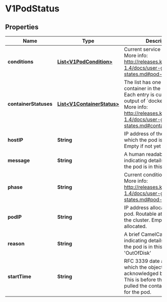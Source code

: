 
# V1PodStatus

## Properties
Name | Type | Description | Notes
------------ | ------------- | ------------- | -------------
**conditions** | [**List&lt;V1PodCondition&gt;**](V1PodCondition.md) | Current service state of pod. More info: http://releases.k8s.io/release-1.4/docs/user-guide/pod-states.md#pod-conditions |  [optional]
**containerStatuses** | [**List&lt;V1ContainerStatus&gt;**](V1ContainerStatus.md) | The list has one entry per container in the manifest. Each entry is currently the output of &#x60;docker inspect&#x60;. More info: http://releases.k8s.io/release-1.4/docs/user-guide/pod-states.md#container-statuses |  [optional]
**hostIP** | **String** | IP address of the host to which the pod is assigned. Empty if not yet scheduled. |  [optional]
**message** | **String** | A human readable message indicating details about why the pod is in this condition. |  [optional]
**phase** | **String** | Current condition of the pod. More info: http://releases.k8s.io/release-1.4/docs/user-guide/pod-states.md#pod-phase |  [optional]
**podIP** | **String** | IP address allocated to the pod. Routable at least within the cluster. Empty if not yet allocated. |  [optional]
**reason** | **String** | A brief CamelCase message indicating details about why the pod is in this state. e.g. &#39;OutOfDisk&#39; |  [optional]
**startTime** | **String** | RFC 3339 date and time at which the object was acknowledged by the Kubelet. This is before the Kubelet pulled the container image(s) for the pod. |  [optional]



